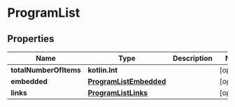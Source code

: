 
# ProgramList

## Properties
Name | Type | Description | Notes
------------ | ------------- | ------------- | -------------
**totalNumberOfItems** | **kotlin.Int** |  |  [optional]
**embedded** | [**ProgramListEmbedded**](ProgramListEmbedded.md) |  |  [optional]
**links** | [**ProgramListLinks**](ProgramListLinks.md) |  |  [optional]




